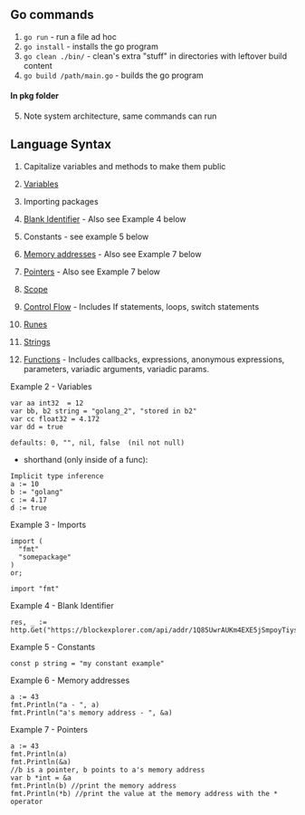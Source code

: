 
## Go commands
1. `go run` - run a file ad hoc
2. `go install` - installs the go program
3. `go clean ./bin/` - clean's extra "stuff" in directories with leftover build content
4. `go build /path/main.go`   - builds the go program
#### In pkg folder
5. Note system architecture, same commands can run

## Language Syntax
1. Capitalize variables and methods to make them public
2. [Variables](./basics/vars.go)

3. Importing packages
4. [Blank Identifier](./basics/blank.go) - Also see Example 4 below
5. Constants - see example 5 below
6. [Memory addresses](./basics/memoryAddresses.go) - Also see Example 7 below
7. [Pointers](./basics/pointers.go) - Also see Example 7 below
8. [Scope](./basics/scope.go)
9. [Control Flow](./basics/controlflow.go) - Includes If statements, loops, switch statements
10. [Runes](./basics/runes.go)
11. [Strings](./basics/stringthings.go)
12. [Functions](./basics/functions.go) - Includes callbacks, expressions, anonymous expressions, parameters, variadic arguments, variadic params.

Example 2 - Variables
```
var aa int32  = 12
var bb, b2 string = "golang_2", "stored in b2"
var cc float32 = 4.172
var dd = true

defaults: 0, "", nil, false  (nil not null)
```
- shorthand (only inside of a func):
```
Implicit type inference
a := 10
b := "golang"
c := 4.17
d := true
```

Example 3 - Imports
```
import (
  "fmt"
  "somepackage"
)
or;

import "fmt"
```
Example 4 - Blank Identifier
```
res, _ := http.Get("https://blockexplorer.com/api/addr/1Q85UwrAUKm4EXE5jSmpoyTiys8BCos45J")
```
Example 5 - Constants
```
const p string = "my constant example"
```
Example 6 - Memory addresses
```
a := 43
fmt.Println("a - ", a)
fmt.Println("a's memory address - ", &a)
```
Example 7 - Pointers
```
a := 43
fmt.Println(a)
fmt.Println(&a)
//b is a pointer, b points to a's memory address
var b *int = &a
fmt.Println(b) //print the memory address
fmt.Println(*b) //print the value at the memory address with the * operator
```
